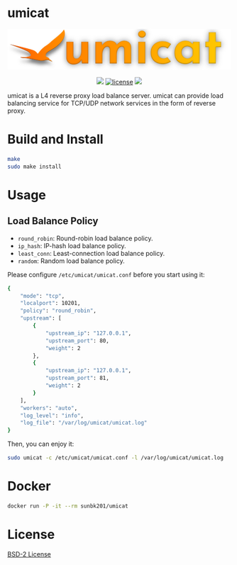 # umicat
![umicat logo](docs/umicat_logo.png)

<p align="center">
<a href="https://github.com/SunBK201/umicat"><img src="https://hits.seeyoufarm.com/api/count/incr/badge.svg?url=https%3A%2F%2Fgithub.com%2FSunBK201%2Fumicat&count_bg=%2379C83D&title_bg=%23555555&icon=&icon_color=%23E7E7E7&title=umicat&edge_flat=false" /></a>
<a href="/LICENSE"><img src="https://img.shields.io/badge/license-BSD-green.svg" alt="license" /></a>
<a href="https://www.linux.org"><img src="https://img.shields.io/badge/platform-linux-lightgrey" /></a>
</p>

umicat is a L4 reverse proxy load balance server.
umicat can provide load balancing service for TCP/UDP network services in the form of reverse proxy.

# Build and Install
```bash
make
sudo make install
```

# Usage

## Load Balance Policy
- `round_robin`: Round-robin load balance policy.
- `ip_hash`: IP-hash load balance policy.
- `least_conn`: Least-connection load balance policy.
- `random`: Random load balance policy.

Please configure `/etc/umicat/umicat.conf` before you start using it:
```bash
{
    "mode": "tcp",
    "localport": 10201,
    "policy": "round_robin",
    "upstream": [
        {
            "upstream_ip": "127.0.0.1",
            "upstream_port": 80,
            "weight": 2
        },
        {
            "upstream_ip": "127.0.0.1",
            "upstream_port": 81,
            "weight": 2
        }
    ],
    "workers": "auto",
    "log_level": "info",
    "log_file": "/var/log/umicat/umicat.log"
}
```

Then, you can enjoy it:
```bash
sudo umicat -c /etc/umicat/umicat.conf -l /var/log/umicat/umicat.log
```

# Docker
```bash
docker run -P -it --rm sunbk201/umicat
```

# License
[BSD-2 License](./LICENSE)